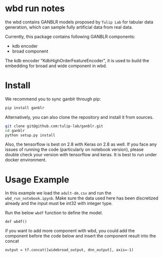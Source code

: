 # wbd run notes

the wbd contains GANBLR models proposed by `Tulip Lab` for tabular data generation, which can sample fully artificial data from real data.

Currently, this package contains following GANBLR components:

- kdb encoder
- broad component

The kdb encoder "KdbHighOrderFeatureEncoder", it is used to build the embedding for broad and wide component in wbd. 

# Install

We recommend you to sync ganblr through pip:

```bash
pip install ganblr
```

Alternatively, you can also clone the repository and install it from sources.

```bash
git clone git@github.com:tulip-lab/ganblr.git
cd ganblr
python setup.py install
```

Also, the tensorflow is best on 2.8 with Keras on 2.8 as well. 
If you face any issues of running the code (particularly on notebook version), please double check your version with tensorflow and keras. It is best to run under docker environment.

# Usage Example

In this example we load the `adult-dm.csv` and run the `wbd_run_notebook.ipynb`. 
Make sure the data used here has been discretized already and the input must be int32 with integer type. 

Run the below `wbdf` function to define the model. 
```
def wbdf()
```
if you want to add more component with wbd, you could add the component before the code below and insert the component result into the concat
```
output = tf.concat([widebroad_output, dnn_output], axis=-1)
```

